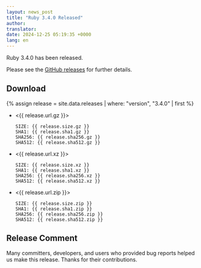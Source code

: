 ```yaml
---
layout: news_post
title: "Ruby 3.4.0 Released"
author:
translator:
date: 2024-12-25 05:19:35 +0000
lang: en
---
```


Ruby 3.4.0 has been released.

Please see the [GitHub releases](https://github.com/ruby/ruby/releases/tag/v3_4_0) for further details.

## Download

{% assign release = site.data.releases | where: "version", "3.4.0" | first %}

* <{{ release.url.gz }}>

      SIZE: {{ release.size.gz }}
      SHA1: {{ release.sha1.gz }}
      SHA256: {{ release.sha256.gz }}
      SHA512: {{ release.sha512.gz }}

* <{{ release.url.xz }}>

      SIZE: {{ release.size.xz }}
      SHA1: {{ release.sha1.xz }}
      SHA256: {{ release.sha256.xz }}
      SHA512: {{ release.sha512.xz }}

* <{{ release.url.zip }}>

      SIZE: {{ release.size.zip }}
      SHA1: {{ release.sha1.zip }}
      SHA256: {{ release.sha256.zip }}
      SHA512: {{ release.sha512.zip }}

## Release Comment

Many committers, developers, and users who provided bug reports helped us make this release.
Thanks for their contributions.
